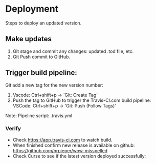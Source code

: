 # **Deployment**

Steps to deploy an updated version.

## **Make updates**

1. Git stage and commit any changes: updated .tod file, etc.
2. Git Push commit to GitHub.

## **Trigger build pipeline:**

Git add a new tag for the new version number: 

1. Vscode: Ctrl+shift+p -> 'Git: Create Tag'
2. Push the tag to GitHub to trigger the Travis-CI.com build pipeline: VSCode: Ctrl+shift+p -> 'Git: Push (Follow Tags)'

Note: Pipeline script: .travis.yml 

### **Verify**

- Check https://app.travis-ci.com to watch build.
- When finished confirm new release is available on github: https://github.com/nrpieper/wow-misspelled
- Check Curse to see if the latest version deployed successfully: 
